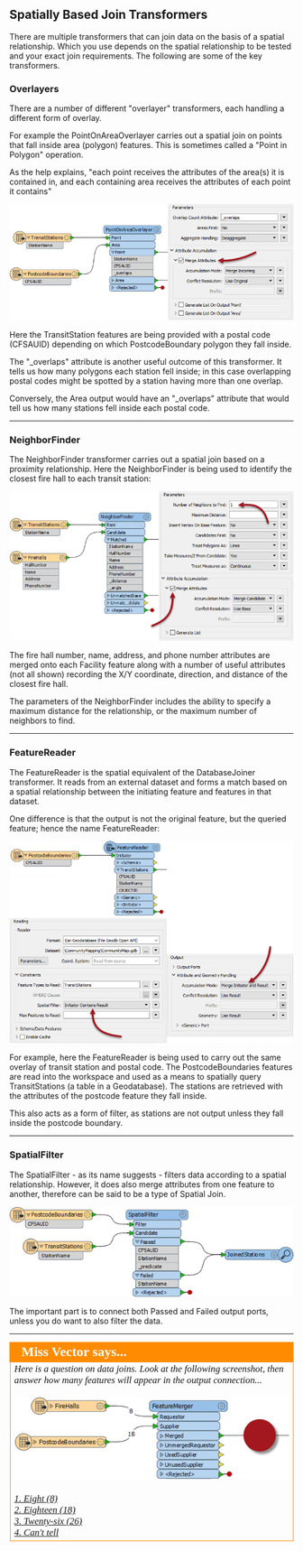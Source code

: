 ## Spatially Based Join Transformers ##

There are multiple transformers that can join data on the basis of a spatial relationship. Which you use depends on the spatial relationship to be tested and your exact join requirements. The following are some of the key transformers.


### Overlayers ###
There are a number of different "overlayer" transformers, each handling a different form of overlay. 

For example the PointOnAreaOverlayer carries out a spatial join on points that fall inside area (polygon) features. This is sometimes called a "Point in Polygon" operation.

As the help explains, "each point receives the attributes of the area(s) it is contained in, and each containing area receives the attributes of each point it contains"

![](./Images/Img4.058.PointOnAreaOverlayerOnCanvas.png)

Here the TransitStation features are being provided with a postal code (CFSAUID) depending on which PostcodeBoundary polygon they fall inside.

The "_overlaps" attribute is another useful outcome of this transformer. It tells us how many polygons each station fell inside; in this case overlapping postal codes might be spotted by a station having more than one overlap.

Conversely, the Area output would have an "_overlaps" attribute that would tell us how many stations fell inside each postal code.

---

### NeighborFinder ###
The NeighborFinder transformer carries out a spatial join based on a proximity relationship. Here the NeighborFinder is being used to identify the closest fire hall to each transit station:

![](./Images/Img4.059.NeighborFinderOnCanvas.png)

The fire hall number, name, address, and phone number attributes are merged onto each Facility feature along with a number of useful attributes (not all shown) recording the X/Y coordinate, direction, and distance of the closest fire hall.

The parameters of the NeighborFinder includes the ability to specify a maximum distance for the relationship, or the maximum number of neighbors to find.

---

### FeatureReader ###
The FeatureReader is the spatial equivalent of the DatabaseJoiner transformer. It reads from an external dataset and forms a match based on a spatial relationship between the initiating feature and features in that dataset.

One difference is that the output is not the original feature, but the queried feature; hence the name FeatureReader:

![](./Images/Img4.060.FeatureReaderOnCanvas.png)

For example, here the FeatureReader is being used to carry out the same overlay of transit station and postal code. The PostcodeBoundaries features are read into the workspace and used as a means to spatially query TransitStations (a table in a Geodatabase). The stations are retrieved with the attributes of the postcode feature they fall inside. 

This also acts as a form of filter, as stations are not output unless they fall inside the postcode boundary. 

---

### SpatialFilter ###
The SpatialFilter - as its name suggests - filters data according to a spatial relationship. However, it does also merge attributes from one feature to another, therefore can be said to be a type of Spatial Join.

![](./Images/Img4.060b.SpatialFilterJoin.png)

The important part is to connect both Passed and Failed output ports, unless you do want to also filter the data.

---

<!--Person X Says Section-->

<table style="border-spacing: 0px">
<tr>
<td style="vertical-align:middle;background-color:darkorange;border: 2px solid darkorange">
<i class="fa fa-quote-left fa-lg fa-pull-left fa-fw" style="color:white;padding-right: 12px;vertical-align:text-top"></i>
<span style="color:white;font-size:x-large;font-weight: bold;font-family:serif">Miss Vector says...</span>
</td>
</tr>

<tr>
<td style="border: 1px solid darkorange">
<span style="font-family:serif; font-style:italic; font-size:larger">
Here is a question on data joins. Look at the following screenshot, then answer how many features will appear in the output connection...
<br><br><img src="./Images/Img4.061.FeatureMergerQuestion.png">
<br><br><a href="http://52.73.3.37/fmedatastreaming/Manual/QAResponse2017.fmw?chapter=5&question=6&answer=1&DestDataset_TEXTLINE=C%3A%5CFMEOutput%5CQAResponse.html">1. Eight (8)</a>
<br><a href="http://52.73.3.37/fmedatastreaming/Manual/QAResponse2017.fmw?chapter=5&question=6&answer=2&DestDataset_TEXTLINE=C%3A%5CFMEOutput%5CQAResponse.html">2. Eighteen (18)</a>
<br><a href="http://52.73.3.37/fmedatastreaming/Manual/QAResponse2017.fmw?chapter=5&question=6&answer=3&DestDataset_TEXTLINE=C%3A%5CFMEOutput%5CQAResponse.html">3. Twenty-six (26)</a>
<br><a href="http://52.73.3.37/fmedatastreaming/Manual/QAResponse2017.fmw?chapter=5&question=6&answer=4&DestDataset_TEXTLINE=C%3A%5CFMEOutput%5CQAResponse.html">4. Can't tell</a>
</span>
</td>
</tr>
</table>
